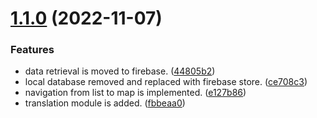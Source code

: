 # [1.1.0](https://github.com/ycagri/histaurant/compare/v1.0.1...v1.1.0) (2022-11-07)


### Features

* data retrieval is moved to firebase. ([44805b2](https://github.com/ycagri/histaurant/commit/44805b2b03cc51e2747f5a384b39978d6f6a0d9e))
* local database removed and replaced with firebase store. ([ce708c3](https://github.com/ycagri/histaurant/commit/ce708c3d3927444196773e30fd09fb0bdeadcb6e))
* navigation from list to map is implemented. ([e127b86](https://github.com/ycagri/histaurant/commit/e127b86fd9fd0f6ee97f3a234f6ebb33ade710e6))
* translation module is added. ([fbbeaa0](https://github.com/ycagri/histaurant/commit/fbbeaa048460a5c4897aee53710c7a1b57789457))
